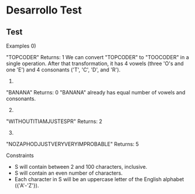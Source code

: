 # Desarrollo Test

## Test 

Examples
0)	
    	
"TOPCODER"
Returns: 1
We can convert "TOPCODER" to "TOOCODER" in a single operation. After that transformation, it has 4 vowels (three 'O's and one 'E') and 4 consonants ('T', 'C', 'D', and 'R').


1)	
    	
"BANANA"
Returns: 0
"BANANA" already has equal number of vowels and consonants.


2)	
    	
"WITHOUTITIAMJUSTESPR"
Returns: 2



3)	
    	
"NOZAPHODJUSTVERYVERYIMPROBABLE"
Returns: 5



Constraints
-	S will contain between 2 and 100 characters, inclusive.
-	S will contain an even number of characters.
-	Each character in S will be an uppercase letter of the English alphabet ({'A'-'Z'}).